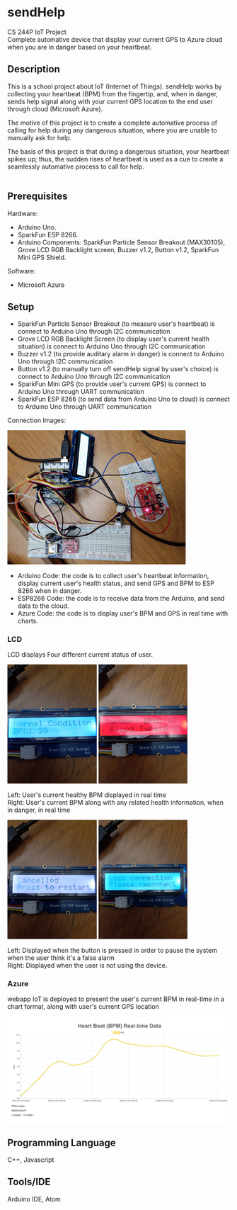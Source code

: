 # sendHelp
CS 244P IoT Project <br/>
Complete automative device that display your current GPS to Azure cloud when you are in danger based on your heartbeat.

## Description

This is a school project about IoT (Internet of Things).
sendHelp works by collecting your heartbeat (BPM) from the fingertip,
and, when in danger, sends help signal along with your current GPS location to the end user through cloud (Microsoft Azure).

The motive of this project is to create a complete automative process of calling for help during any dangerous situation,
where you are unable to manually ask for help.

The basis of this project is that during a dangerous situation, your heartbeat spikes up;
thus, the sudden rises of heartbeat is used as a cue to create a seamlessly automative process to call for help.
<br/>
<br/>

## Prerequisites

Hardware: <br/>
- Arduino Uno. <br/>
- SparkFun ESP 8266.  <br/>
- Arduino Components: SparkFun Particle Sensor Breakout (MAX30105), Grove LCD RGB Backlight screen, Buzzer v1.2, Button v1.2, SparkFun Mini GPS Shield.

Software:
- Microsoft Azure

## Setup

- SparkFun Particle Sensor Breakout (to measure user's heartbeat) is connect to Arduino Uno through I2C communication <br/>
- Grove LCD RGB Backlight Screen (to display user's current health situation) is connect to Arduino Uno through I2C communication <br/>
- Buzzer v1.2 (to provide auditary alarm in danger) is connect to Arduino Uno through I2C communication <br/>
- Button v1.2 (to manually turn off sendHelp signal by user's choice) is connect to Arduino Uno through I2C communication <br/>
- SparkFun Mini GPS (to provide user's current GPS) is connect to Arduino Uno through UART communication <br/>
- SparkFun ESP 8266 (to send data from Arduino Uno to cloud) is connect to Arduino Uno through UART communication <br/>

Connection Images:

<img src="/images/48372706_337590350408913_3172796451562455040_n.jpg" width="80%">


- Arduino Code: the code is to collect user's heartbeat information, display current user's health status, and send GPS and BPM to ESP 8266 when in danger. <br/>
- ESP8266 Code: the code is to receive data from the Arduino, and send data to the cloud. <br/>
- Azure Code: the code is to display user's BPM and GPS in real time with charts.<br/>


### LCD

LCD displays Four different current status of user.

<img src="/images/48272794_735878023454913_5146507148695437312_n.jpg" width="40%"> <img src="/images/48275514_670422983352852_7548805541305253888_n.jpg" width="40%">

Left: User's current healthy BPM displayed in real time <br/>
Right: User's current BPM along with any related health information, when in danger, in real time <br/>



<img src="/images/48275682_1152752584875685_7666015864533024768_n.jpg" width="40%"> <img src="/images/48359082_208211280060924_8035831476639498240_n.jpg" width="40%">

Left: Displayed when the button is pressed in order to pause the system when the user think it's a false alarm <br/>
Right: Displayed when the user is not using the device. <br/>



 
### Azure

webapp IoT is deployed to present the user's current BPM in real-time in a chart format, along with user's current GPS location

<img src="/images/48337129_278306983038770_9189661873635590144_n.jpg" width="100%">


## Programming Language
C++, Javascript

## Tools/IDE
Arduino IDE, Atom
